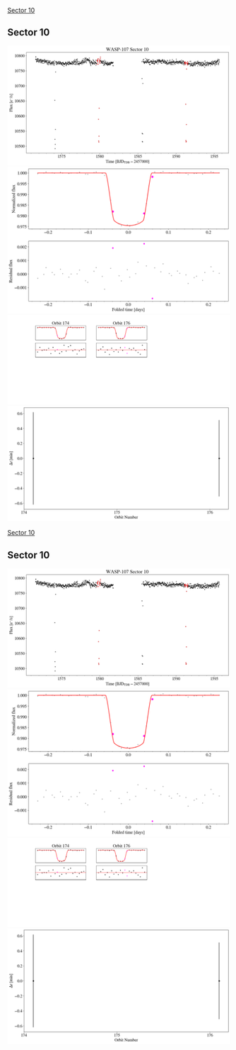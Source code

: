 [Sector 10](#sector10)

<a name = "sector10"></a>
## Sector 10
![alt text](/tt/WASP-107_Sector_10/WASP-107_Sector_10_a_TimeSeries.png)
![alt text](/tt/WASP-107_Sector_10/WASP-107_Sector_10_b_FoldedLightCurve.png)
![alt text](/tt/WASP-107_Sector_10/WASP-107_Sector_10_b_IndividualTransitsWithFit.png)
![alt text](/tt/WASP-107_Sector_10/WASP-107_Sector_10_c_TimingResiduals.png)

[Sector 10](#sector10)

<a name = "sector10"></a>
## Sector 10
![alt text](/tt/WASP-107_Sector_10/WASP-107_Sector_10_a_TimeSeries.png)
![alt text](/tt/WASP-107_Sector_10/WASP-107_Sector_10_b_FoldedLightCurve.png)
![alt text](/tt/WASP-107_Sector_10/WASP-107_Sector_10_b_IndividualTransitsWithFit.png)
![alt text](/tt/WASP-107_Sector_10/WASP-107_Sector_10_c_TimingResiduals.png)

